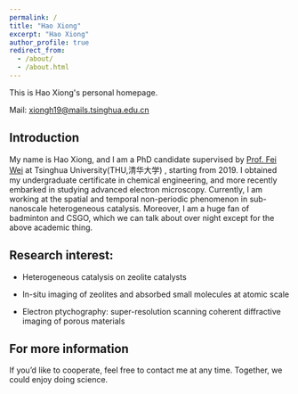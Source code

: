 ```yaml
---
permalink: /
title: "Hao Xiong"
excerpt: "Hao Xiong"
author_profile: true
redirect_from: 
  - /about/
  - /about.html
---
```


This is Hao Xiong's personal homepage.

Mail: xiongh19@mails.tsinghua.edu.cn

## Introduction 

My name is Hao Xiong, and I am a PhD candidate supervised by [Prof. Fei Wei](https://www.chemeng.tsinghua.edu.cn/info/1094/2395.htm)  at Tsinghua University(THU,清华大学) , starting from 2019. I obtained my undergraduate certificate in chemical engineering, and more recently embarked in studying advanced electron microscopy.  Currently, I am working at the spatial and temporal non-periodic phenomenon in sub-nanoscale heterogeneous catalysis. Moreover, I am a huge fan of badminton and CSGO, which we can talk about over night except for the above academic thing.



## Research interest:

- Heterogeneous catalysis on zeolite catalysts

- In-situ  imaging of zeolites and absorbed small molecules at atomic scale

- Electron ptychography: super-resolution scanning coherent diffractive imaging of porous materials


For more information
------
If you’d like to cooperate, feel free to contact me at any time. Together, we could enjoy doing science. 
